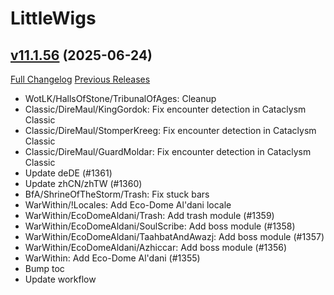 # LittleWigs

## [v11.1.56](https://github.com/BigWigsMods/LittleWigs/tree/v11.1.56) (2025-06-24)
[Full Changelog](https://github.com/BigWigsMods/LittleWigs/compare/v11.1.55...v11.1.56) [Previous Releases](https://github.com/BigWigsMods/LittleWigs/releases)

- WotLK/HallsOfStone/TribunalOfAges: Cleanup  
- Classic/DireMaul/KingGordok: Fix encounter detection in Cataclysm Classic  
- Classic/DireMaul/StomperKreeg: Fix encounter detection in Cataclysm Classic  
- Classic/DireMaul/GuardMoldar: Fix encounter detection in Cataclysm Classic  
- Update deDE (#1361)  
- Update zhCN/zhTW (#1360)  
- BfA/ShrineOfTheStorm/Trash: Fix stuck bars  
- WarWithin/!Locales: Add Eco-Dome Al'dani locale  
- WarWithin/EcoDomeAldani/Trash: Add trash module (#1359)  
- WarWithin/EcoDomeAldani/SoulScribe: Add boss module (#1358)  
- WarWithin/EcoDomeAldani/TaahbatAndAwazj: Add boss module (#1357)  
- WarWithin/EcoDomeAldani/Azhiccar: Add boss module (#1356)  
- WarWithin: Add Eco-Dome Al'dani (#1355)  
- Bump toc  
- Update workflow  
